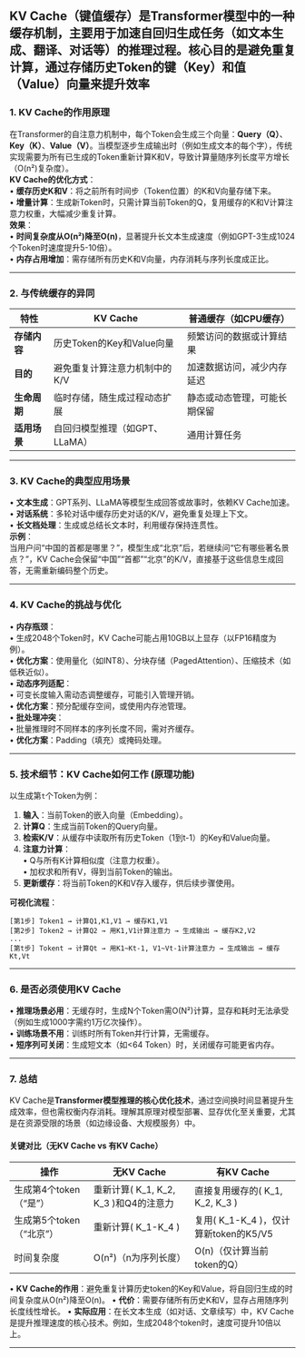 
## KV Cache（键值缓存）是Transformer模型中的一种**缓存机制**，主要用于**加速自回归生成任务**（如文本生成、翻译、对话等）的推理过程。核心目的是**避免重复计算**，通过存储历史Token的键（Key）和值（Value）向量来提升效率



### **1. KV Cache的作用原理**
在Transformer的自注意力机制中，每个Token会生成三个向量：**Query（Q）**、**Key（K）**、**Value（V）**。当模型逐步生成输出时（例如生成文本的每个字），传统实现需要为所有已生成的Token重新计算K和V，导致计算量随序列长度平方增长（O(n²)复杂度）。  
**KV Cache的优化方式**：  
• **缓存历史K和V**：将之前所有时间步（Token位置）的K和V向量存储下来。  
• **增量计算**：生成新Token时，只需计算当前Token的Q，复用缓存的K和V计算注意力权重，大幅减少重复计算。  
**效果**：  
• **时间复杂度从O(n²)降至O(n)**，显著提升长文本生成速度（例如GPT-3生成1024个Token时速度提升5-10倍）。  
• **内存占用增加**：需存储所有历史K和V向量，内存消耗与序列长度成正比。

---

### **2. 与传统缓存的异同**
| **特性**       | **KV Cache**                | **普通缓存（如CPU缓存）**        |
|----------------|-----------------------------|------------------------------|
| **存储内容**    | 历史Token的Key和Value向量    | 频繁访问的数据或计算结果         |
| **目的**       | 避免重复计算注意力机制中的K/V | 加速数据访问，减少内存延迟       |
| **生命周期**   | 临时存储，随生成过程动态扩展   | 静态或动态管理，可能长期保留     |
| **适用场景**   | 自回归模型推理（如GPT、LLaMA）| 通用计算任务                   |

---

### **3. KV Cache的典型应用场景**
• **文本生成**：GPT系列、LLaMA等模型生成回答或故事时，依赖KV Cache加速。  
• **对话系统**：多轮对话中缓存历史对话的K/V，避免重复处理上下文。  
• **长文档处理**：生成或总结长文本时，利用缓存保持连贯性。  
**示例**：  
当用户问“中国的首都是哪里？”，模型生成“北京”后，若继续问“它有哪些著名景点？”，KV Cache会保留“中国”“首都”“北京”的K/V，直接基于这些信息生成回答，无需重新编码整个历史。

---

### **4. KV Cache的挑战与优化**
• **内存瓶颈**：  
  • 生成2048个Token时，KV Cache可能占用10GB以上显存（以FP16精度为例）。  
  • **优化方案**：使用量化（如INT8）、分块存储（PagedAttention）、压缩技术（如低秩近似）。  
• **动态序列适配**：  
  • 可变长度输入需动态调整缓存，可能引入管理开销。  
  • **优化方案**：预分配缓存空间，或使用内存池管理。  
• **批处理冲突**：  
  • 批量推理时不同样本的序列长度不同，需对齐缓存。  
  • **优化方案**：Padding（填充）或掩码处理。

---

### **5. 技术细节：KV Cache如何工作 (原理功能)**
以生成第`t`个Token为例：  
1. **输入**：当前Token的嵌入向量（Embedding）。  
2. **计算Q**：生成当前Token的Query向量。  
3. **检索K/V**：从缓存中读取所有历史Token（1到t-1）的Key和Value向量。  
4. **注意力计算**：  
   • Q与所有K计算相似度（注意力权重）。  
   • 加权求和所有V，得到当前Token的输出。  
5. **更新缓存**：将当前Token的K和V存入缓存，供后续步骤使用。

**可视化流程**：  
```
[第1步] Token1 → 计算Q1,K1,V1 → 缓存K1,V1  
[第2步] Token2 → 计算Q2 → 用K1,V1计算注意力 → 生成输出 → 缓存K2,V2  
...  
[第t步] Tokent → 计算Qt → 用K1~Kt-1, V1~Vt-1计算注意力 → 生成输出 → 缓存Kt,Vt
```
---
### 6. 是否必须使用KV Cache 
• **推理场景必用**：无缓存时，生成N个Token需O(N²)计算，显存和耗时无法承受（例如生成1000字需约1万亿次操作）。  
• **训练场景不用**：训练时所有Token并行计算，无需缓存。  
• **短序列可关闭**：生成短文本（如<64 Token）时，关闭缓存可能更省内存。

---

### **7. 总结**
KV Cache是**Transformer模型推理的核心优化技术**，通过空间换时间显著提升生成效率，但也需权衡内存消耗。理解其原理对模型部署、显存优化至关重要，尤其是在资源受限的场景（如边缘设备、大规模服务）中。


#### **关键对比（无KV Cache vs 有KV Cache）**
| **操作**               | **无KV Cache**                          | **有KV Cache**                          |
|-------------------------|-----------------------------------------|-----------------------------------------|
| 生成第4个token（“是”） | 重新计算\( K_1, K_2, K_3 \)和Q4的注意力 | 直接复用缓存的\( K_1, K_2, K_3 \)       |
| 生成第5个token（“北京”）| 重新计算\( K_1-K_4 \)                   | 复用\( K_1-K_4 \)，仅计算新token的K5/V5 |
| 时间复杂度             | O(n²)（n为序列长度）                    | O(n)（仅计算当前token的Q）              |



• **KV Cache的作用**：避免重复计算历史token的Key和Value，将自回归生成的时间复杂度从O(n²)降至O(n)。
• **代价**：需要存储所有历史K和V，显存占用随序列长度线性增长。
• **实际应用**：在长文本生成（如对话、文章续写）中，KV Cache是提升推理速度的核心技术。例如，生成2048个token时，速度可提升10倍以上。

---
